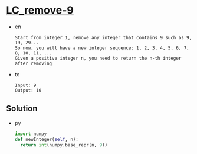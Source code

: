 # [LC_remove-9](https://leetcode.com/problems/remove-9)

* en

  ```en
  Start from integer 1, remove any integer that contains 9 such as 9, 19, 29...
  So now, you will have a new integer sequence: 1, 2, 3, 4, 5, 6, 7, 8, 10, 11, ...
  Given a positive integer n, you need to return the n-th integer after removing
  ```

* tc

  ```tc
  Input: 9
  Output: 10
  ```

## Solution

* py

  ```py
  import numpy
  def newInteger(self, n):
    return int(numpy.base_repr(n, 9))
  ```
